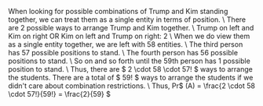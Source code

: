 When looking for possible combinations of Trump and Kim standing together, we can treat them as a single entity in terms of position. \\
There are 2 possible ways to arrange Trump and Kim together. \\
Trump on left and Kim on right OR Kim on left and Trump on right: 2 \\
When we do view them as a single entity together, we are left with 58 entities. \\
The third person has 57 possible positions to stand. \\
The fourth person has 56 possible positions to stand. \\
So on and so forth until the 59th person has 1 possible position to stand. \\
Thus, there are $ 2 \cdot 58 \cdot 57! $ ways to arrange the students.
There are a total of $ 59! $ ways to arrange the students if we didn't care about combination restrictions. \\
Thus, Pr$ (A) = \frac{2 \cdot 58 \cdot 57!}{59!} = \frac{2}{59} $
